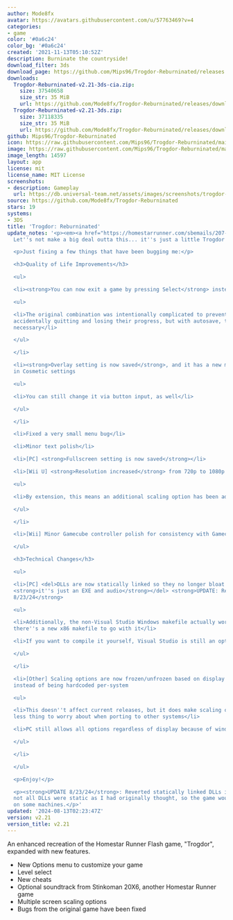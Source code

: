 ```yaml
---
author: Mode8fx
avatar: https://avatars.githubusercontent.com/u/57763469?v=4
categories:
- game
color: '#0a6c24'
color_bg: '#0a6c24'
created: '2021-11-13T05:10:52Z'
description: Burninate the countryside!
download_filter: 3ds
download_page: https://github.com/Mips96/Trogdor-Reburninated/releases
downloads:
  Trogdor-Reburninated-v2.21-3ds-cia.zip:
    size: 37540658
    size_str: 35 MiB
    url: https://github.com/Mode8fx/Trogdor-Reburninated/releases/download/v2.21/Trogdor-Reburninated-v2.21-3ds-cia.zip
  Trogdor-Reburninated-v2.21-3ds.zip:
    size: 37118335
    size_str: 35 MiB
    url: https://github.com/Mode8fx/Trogdor-Reburninated/releases/download/v2.21/Trogdor-Reburninated-v2.21-3ds.zip
github: Mips96/Trogdor-Reburninated
icon: https://raw.githubusercontent.com/Mips96/Trogdor-Reburninated/main/Trogdor-Reburninated/release-resources/logo_icon_android_48.png
image: https://raw.githubusercontent.com/Mips96/Trogdor-Reburninated/main/Trogdor-Reburninated/release-resources/background_psp.png
image_length: 14597
layout: app
license: mit
license_name: MIT License
screenshots:
- description: Gameplay
  url: https://db.universal-team.net/assets/images/screenshots/trogdor-reburninated/gameplay.png
source: https://github.com/Mode8fx/Trogdor-Reburninated
stars: 19
systems:
- 3DS
title: 'Trogdor: Reburninated'
update_notes: '<p><em><a href="https://homestarrunner.com/sbemails/207-too-cool" rel="nofollow">♪
  Let''s not make a big deal outta this... it''s just a little Trogdor update ♪</a></em></p>

  <p>Just fixing a few things that have been bugging me:</p>

  <h3>Quality of Life Improvements</h3>

  <ul>

  <li><strong>You can now exit a game by pressing Select</strong> instead of A+Select

  <ul>

  <li>The original combination was intentionally complicated to prevent players from
  accidentally quitting and losing their progress, but with autosave, that''s no longer
  necessary</li>

  </ul>

  </li>

  <li><strong>Overlay setting is now saved</strong>, and it has a new menu option
  in Cosmetic settings

  <ul>

  <li>You can still change it via button input, as well</li>

  </ul>

  </li>

  <li>Fixed a very small menu bug</li>

  <li>Minor text polish</li>

  <li>[PC] <strong>Fullscreen setting is now saved</strong></li>

  <li>[Wii U] <strong>Resolution increased</strong> from 720p to 1080p

  <ul>

  <li>By extension, this means an additional scaling option has been added</li>

  </ul>

  </li>

  <li>[Wii] Minor Gamecube controller polish for consistency with Gamecube version</li>

  </ul>

  <h3>Technical Changes</h3>

  <ul>

  <li>[PC] <del>DLLs are now statically linked so they no longer bloat the game directory;
  <strong>it''s just an EXE and audio</strong></del> <strong>UPDATE: Reverted as of
  8/23/24</strong>

  <ul>

  <li>Additionally, the non-Visual Studio Windows makefile actually works now, and
  there''s a new x86 makefile to go with it</li>

  <li>If you want to compile it yourself, Visual Studio is still an option</li>

  </ul>

  </li>

  <li>[Other] Scaling options are now frozen/unfrozen based on display resolution
  instead of being hardcoded per-system

  <ul>

  <li>This doesn''t affect current releases, but it does make scaling options one
  less thing to worry about when porting to other systems</li>

  <li>PC still allows all options regardless of display because of windowed mode</li>

  </ul>

  </li>

  </ul>

  <p>Enjoy!</p>

  <p><strong>UPDATE 8/23/24</strong>: Reverted statically linked DLLs in Windows releases;
  not all DLLs were static as I had originally thought, so the game wouldn''t run
  on some machines.</p>'
updated: '2024-08-13T02:23:47Z'
version: v2.21
version_title: v2.21
---
```

An enhanced recreation of the Homestar Runner Flash game, "Trogdor", expanded with new features.
- New Options menu to customize your game
- Level select
- New cheats
- Optional soundtrack from Stinkoman 20X6, another Homestar Runner game
- Multiple screen scaling options
- Bugs from the original game have been fixed